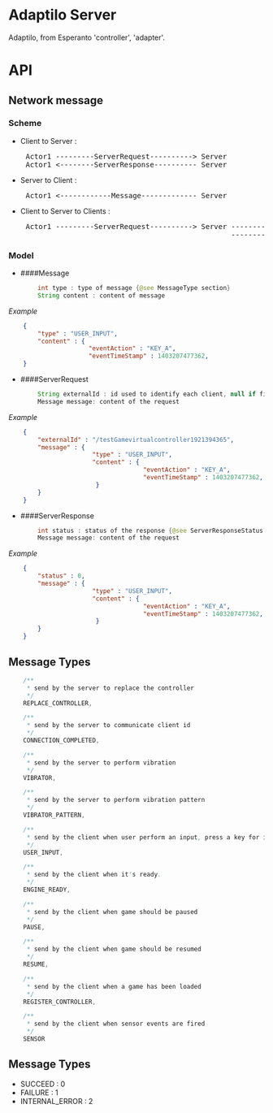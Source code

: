Adaptilo Server
========

Adaptilo, from Esperanto 'controller', 'adapter'.


API
========

## **Network message**

### Scheme

* Client to Server :
<pre>
    Actor1 ---------ServerRequest----------> Server
    Actor1 <--------ServerResponse---------- Server
</pre>

* Server to Client :
<pre>
    Actor1 <------------Message------------- Server
</pre>

* Client to Server to Clients :
<pre>
    Actor1 ---------ServerRequest----------> Server ------------Message-------------> Actor2
                                                    ------------Message-------------> Actor3
</pre>

### Model

* ####Message 
```java
        int type : type of message {@see MessageType section}
        String content : content of message
```
*Example* 
```json
    {
        "type" : "USER_INPUT",
        "content" : {
                      "eventAction" : "KEY_A",
                      "eventTimeStamp" : 1403207477362,
    }
```

* ####ServerRequest
```java
        String externalId : id used to identify each client, null if first connection
        Message message: content of the request
```
*Example*
```json
    {
        "externalId" : "/testGamevirtualcontroller1921394365",
        "message" : {
                       "type" : "USER_INPUT",
                       "content" : {
                                     "eventAction" : "KEY_A",
                                     "eventTimeStamp" : 1403207477362,
                        }
        }
    }
```

* ####ServerResponse
```java
        int status : status of the response {@see ServerResponseStatus section}
        Message message: content of the request
```
*Example* 
```json
    {
        "status" : 0,
        "message" : {
                       "type" : "USER_INPUT",
                       "content" : {
                                     "eventAction" : "KEY_A",
                                     "eventTimeStamp" : 1403207477362,
                        }
        }
    }
```

## **Message Types**
```java
    /**
     * send by the server to replace the controller
     */
    REPLACE_CONTROLLER,

    /**
     * send by the server to communicate client id
     */
    CONNECTION_COMPLETED,

    /**
     * send by the server to perform vibration
     */
    VIBRATOR,

    /**
     * send by the server to perform vibration pattern
     */
    VIBRATOR_PATTERN,

    /**
     * send by the client when user perform an input, press a key for instance
     */
    USER_INPUT,

    /**
     * send by the client when it's ready.
     */
    ENGINE_READY,

    /**
     * send by the client when game should be paused
     */
    PAUSE,

    /**
     * send by the client when game should be resumed
     */
    RESUME,

    /**
     * send by the client when a game has been loaded
     */
    REGISTER_CONTROLLER,

    /**
     * send by the client when sensor events are fired
     */
    SENSOR

```

## **Message Types**

* SUCCEED : 0
* FAILURE : 1
* INTERNAL_ERROR : 2


